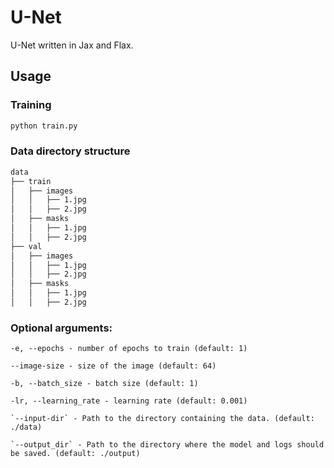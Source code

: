 # U-Net

U-Net written in Jax and Flax.

## Usage

### Training

```bash
python train.py
```

### Data directory structure

```bash
data
├── train
│   ├── images
│   │   ├── 1.jpg
│   │   ├── 2.jpg
│   ├── masks
│   │   ├── 1.jpg
│   │   ├── 2.jpg
├── val
│   ├── images
│   │   ├── 1.jpg
│   │   ├── 2.jpg
│   ├── masks
│   │   ├── 1.jpg
│   │   ├── 2.jpg
```


### Optional arguments:

    -e, --epochs - number of epochs to train (default: 1)

    --image-size - size of the image (default: 64)

    -b, --batch_size - batch size (default: 1)

    -lr, --learning_rate - learning rate (default: 0.001)
    
    `--input-dir` - Path to the directory containing the data. (default: ./data)
    
    `--output_dir` - Path to the directory where the model and logs should be saved. (default: ./output)

